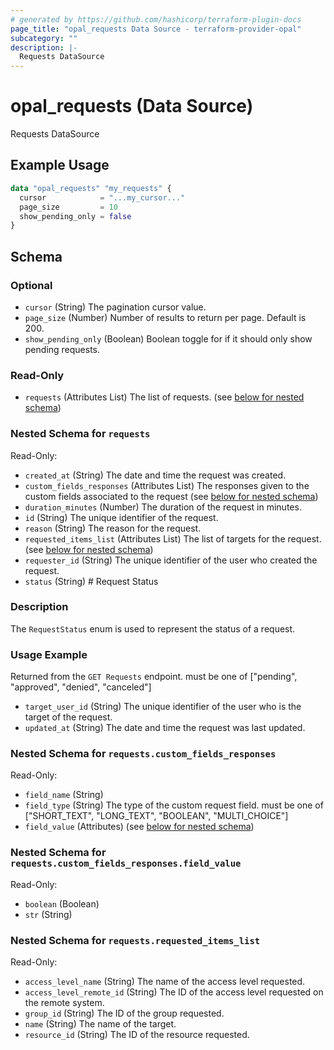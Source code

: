 ```yaml
---
# generated by https://github.com/hashicorp/terraform-plugin-docs
page_title: "opal_requests Data Source - terraform-provider-opal"
subcategory: ""
description: |-
  Requests DataSource
---
```


# opal_requests (Data Source)

Requests DataSource

## Example Usage

```terraform
data "opal_requests" "my_requests" {
  cursor            = "...my_cursor..."
  page_size         = 10
  show_pending_only = false
}
```

<!-- schema generated by tfplugindocs -->
## Schema

### Optional

- `cursor` (String) The pagination cursor value.
- `page_size` (Number) Number of results to return per page. Default is 200.
- `show_pending_only` (Boolean) Boolean toggle for if it should only show pending requests.

### Read-Only

- `requests` (Attributes List) The list of requests. (see [below for nested schema](#nestedatt--requests))

<a id="nestedatt--requests"></a>
### Nested Schema for `requests`

Read-Only:

- `created_at` (String) The date and time the request was created.
- `custom_fields_responses` (Attributes List) The responses given to the custom fields associated to the request (see [below for nested schema](#nestedatt--requests--custom_fields_responses))
- `duration_minutes` (Number) The duration of the request in minutes.
- `id` (String) The unique identifier of the request.
- `reason` (String) The reason for the request.
- `requested_items_list` (Attributes List) The list of targets for the request. (see [below for nested schema](#nestedatt--requests--requested_items_list))
- `requester_id` (String) The unique identifier of the user who created the request.
- `status` (String) # Request Status
### Description
The `RequestStatus` enum is used to represent the status of a request.

### Usage Example
Returned from the `GET Requests` endpoint.
must be one of ["pending", "approved", "denied", "canceled"]
- `target_user_id` (String) The unique identifier of the user who is the target of the request.
- `updated_at` (String) The date and time the request was last updated.

<a id="nestedatt--requests--custom_fields_responses"></a>
### Nested Schema for `requests.custom_fields_responses`

Read-Only:

- `field_name` (String)
- `field_type` (String) The type of the custom request field. must be one of ["SHORT_TEXT", "LONG_TEXT", "BOOLEAN", "MULTI_CHOICE"]
- `field_value` (Attributes) (see [below for nested schema](#nestedatt--requests--custom_fields_responses--field_value))

<a id="nestedatt--requests--custom_fields_responses--field_value"></a>
### Nested Schema for `requests.custom_fields_responses.field_value`

Read-Only:

- `boolean` (Boolean)
- `str` (String)



<a id="nestedatt--requests--requested_items_list"></a>
### Nested Schema for `requests.requested_items_list`

Read-Only:

- `access_level_name` (String) The name of the access level requested.
- `access_level_remote_id` (String) The ID of the access level requested on the remote system.
- `group_id` (String) The ID of the group requested.
- `name` (String) The name of the target.
- `resource_id` (String) The ID of the resource requested.


